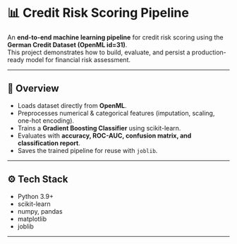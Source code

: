 # 📊 Credit Risk Scoring Pipeline  

An **end-to-end machine learning pipeline** for credit risk scoring using the **German Credit Dataset (OpenML id=31)**.  
This project demonstrates how to build, evaluate, and persist a production-ready model for financial risk assessment.  

---

## 🔎 Overview  
- Loads dataset directly from **OpenML**.  
- Preprocesses numerical & categorical features (imputation, scaling, one-hot encoding).  
- Trains a **Gradient Boosting Classifier** using scikit-learn.  
- Evaluates with **accuracy, ROC-AUC, confusion matrix, and classification report**.  
- Saves the trained pipeline for reuse with `joblib`.  

---

## ⚙️ Tech Stack  
- Python 3.9+  
- scikit-learn  
- numpy, pandas  
- matplotlib  
- joblib  

---
